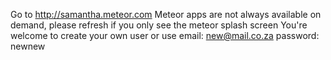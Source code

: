 Go to http://samantha.meteor.com
Meteor apps are not always available on demand, please refresh if you only see the meteor splash screen
You're welcome to create your own user or use
email: new@mail.co.za
password: newnew
